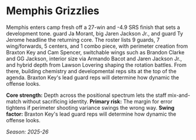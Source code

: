 # Memphis Grizzlies

Memphis enters camp fresh off a 27-win and -4.9 SRS finish that sets a development tone. guard Ja Morant, big Jaren Jackson Jr., and guard Ty Jerome headline the returning core.
The roster lists 9 guards, 7 wing/forwards, 5 centers, and 1 combo piece, with perimeter creation from Braxton Key and Cam Spencer, switchable wings such as Brandon Clarke and GG Jackson, interior size via Armando Bacot and Jaren Jackson Jr., and hybrid depth from Lawson Lovering shaping the rotation battles.
From there, building chemistry and developmental reps sits at the top of the agenda. Braxton Key's lead guard reps will determine how dynamic the offense looks.

**Core strength:** Depth across the positional spectrum lets the staff mix-and-match without sacrificing identity.
**Primary risk:** The margin for error tightens if perimeter shooting variance swings the wrong way.
**Swing factor:** Braxton Key's lead guard reps will determine how dynamic the offense looks.

_Season: 2025-26_
